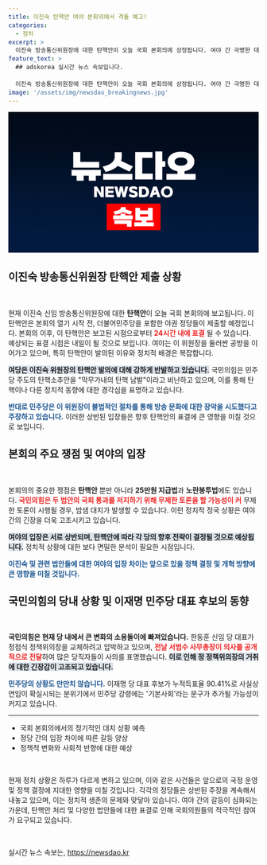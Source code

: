```yaml
---
title: 이진숙 탄핵안 여야 본회의에서 격돌 예고!
categories:
  - 정치
excerpt: >
  이진숙 방송통신위원장에 대한 탄핵안이 오늘 국회 본회의에 상정됩니다. 여야 간 극명한 대치 속에서 탄핵안 처리 여부가 주목받고 있으며, 추가 법안 표결로 긴장감이 높아지고 있습니다.
feature_text: >
  ## adskorea 실시간 뉴스 속보입니다.

  이진숙 방송통신위원장에 대한 탄핵안이 오늘 국회 본회의에 상정됩니다. 여야 간 극명한 대치 속에서 탄핵안 처리 여부가 주목받고 있으며, 추가 법안 표결로 긴장감이 높아지고 있습니다.
image: '/assets/img/newsdao_breakingnews.jpg'
---
```


<p><img src="/assets/img/newsdao_breakingnews.jpg" alt="adskorea 속보" /></p>

<h2 data-ke-size="size26">이진숙 방송통신위원장 탄핵안 제출 상황</h2>

<p data-ke-size="size16">&nbsp;</p>

<p data-ke-size="size16">현재 이진숙 신임 방송통신위원장에 대한 <b>탄핵안</b>이 오늘 국회 본회의에 보고됩니다. 이 탄핵안은 본회의 열기 시작 전, 더불어민주당을 포함한 야권 정당들이 제출할 예정입니다. 본회의 이후, 이 탄핵안은 보고된 시점으로부터 <b><span style="color: #ee2323;">24시간 내에 표결</span></b> 될 수 있습니다. 예상되는 표결 시점은 내일이 될 것으로 보입니다. 여야는 이 위원장을 둘러싼 공방을 이어가고 있으며, 특히 탄핵안이 발의된 이유와 정치적 배경은 복잡합니다. </p>

<p data-ke-size="size16"><b><span style="background-color: #21538527;">여당은 이진숙 위원장의 탄핵안 발의에 대해 강하게 반발하고 있습니다.</span></b> 국민의힘은 민주당 주도의 탄핵소추안을 "막무가내의 탄핵 남발"이라고 비난하고 있으며, 이를 통해 탄핵이나 다른 정치적 동향에 대한 경각심을 표명하고 있습니다. </p>

<p data-ke-size="size16"><b><span style="color: #1a5490;">반대로 민주당은 이 위원장이 불법적인 절차를 통해 방송 문화에 대한 장악을 시도했다고 주장하고 있습니다.</span></b> 이러한 상반된 입장들은 향후 탄핵안의 표결에 큰 영향을 미칠 것으로 보입니다.</p>

<h2 data-ke-size="size26">본회의 주요 쟁점 및 여야의 입장</h2>

<p data-ke-size="size16">&nbsp;</p>

<p data-ke-size="size16">본회의의 중요한 쟁점은 <b>탄핵안</b> 뿐만 아니라 <b>25만원 지급법</b>과 <b>노란봉투법</b>에도 있습니다. <b><span style="color: #ee2323;">국민의힘은 두 법안의 국회 통과를 저지하기 위해 무제한 토론을 할 가능성이 커</span></b> 무제한 토론이 시행될 경우, 밤샘 대치가 발생할 수 있습니다. 이런 정치적 정국 상황은 여야 간의 긴장을 더욱 고조시키고 있습니다. </p>

<p data-ke-size="size16"><b><span style="background-color: #21538527;">여야의 입장은 서로 상반되며, 탄핵안에 따라 각 당의 향후 전략이 결정될 것으로 예상됩니다.</span></b> 정치적 상황에 대한 보다 면밀한 분석이 필요한 시점입니다. </p>

<p data-ke-size="size16"><b><span style="color: #1a5490;">이진숙 및 관련 법안들에 대한 여야의 입장 차이는 앞으로 있을 정책 결정 및 개혁 방향에 큰 영향을 미칠 것입니다.</span></b></p>

<h2 data-ke-size="size26">국민의힘의 당내 상황 및 이재명 민주당 대표 후보의 동향</h2>

<p data-ke-size="size16">&nbsp;</p>

<p data-ke-size="size16"><b>국민의힘은 현재 당 내에서 큰 변화의 소용돌이에 빠져있습니다.</b> 한동훈 신임 당 대표가 정점식 정책위의장을 교체하려고 압박하고 있으며, <b><span style="color: #ee2323;">전날 서범수 사무총장이 의사를 공개적으로 전달</span></b>하여 많은 당직자들이 사의를 표명했습니다. <b><span style="background-color: #21538527;">이로 인해 정 정책위의장의 거취에 대한 긴장감이 고조되고 있습니다.</span></b></p>

<p data-ke-size="size16"><b><span style="color: #1a5490;">민주당의 상황도 만만치 않습니다.</span></b> 이재명 당 대표 후보가 누적득표율 90.41%로 사실상 연임이 확실시되는 분위기에서 민주당 강령에는 '기본사회'라는 문구가 추가될 가능성이 커지고 있습니다. </p>

<hr>

<ul>
<li>국회 본회의에서의 정기적인 대치 상황 예측</li>
<li>정당 간의 입장 차이에 따른 갈등 양상</li>
<li>정책적 변화와 사회적 반향에 대한 예상</li>
</ul>

<p data-ke-size="size16">&nbsp;</p>

<p data-ke-size="size16">현재 정치 상황은 하루가 다르게 변하고 있으며, 이와 같은 사건들은 앞으로의 국정 운영 및 정책 결정에 지대한 영향을 미칠 것입니다. 각각의 정당들은 상반된 주장을 계속해서 내놓고 있으며, 이는 정치적 생존의 문제와 맞닿아 있습니다. 여야 간의 갈등이 심화되는 가운데, 탄핵안 처리 및 다양한 법안들에 대한 표결로 인해 국회의원들의 적극적인 참여가 요구되고 있습니다. </p>

<p data-ke-size="size16">&nbsp;</p>
실시간 뉴스 속보는, <a href="https://newsdao.kr" rel="dofollow">https://newsdao.kr</a>


